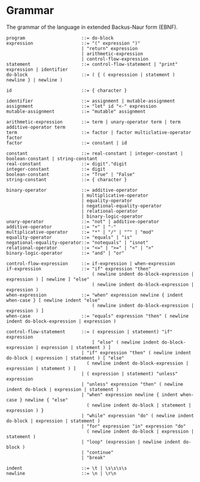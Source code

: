 # Grammar
The grammar of the language in extended Backus-Naur form (EBNF).

    program                     ::= do-block
    expression                  ::= "(" expression ")"
                                | "return" expression
                                | arithmetic-expression
                                | control-flow-expression
    statement                   ::= control-flow-statement | "print" expression | identifier
    do-block                    ::= ( { ( expresssion | statement ) newline } | newline )
    
    id                          ::= { character }
    
    identifier                  ::= assignment | mutable-assignment
    assignment                  ::= "let" id "<-" expression
    mutable-assignment          ::= "mutable" assignment
    
    arithmetic-expression       ::= term | unary-operator term | term additive-operator term
    term                        ::= factor | factor multiclative-operator factor
    factor                      ::= constant | id
    
    constant                    ::= real-constant | integer-constant | boolean-constant | string-constant
    real-constant               ::= digit"."digit
    integer-constant            ::= digit
    boolean-constant            ::= "True" | "False"
    string-constant             ::= { character }
    
    binary-operator             ::= additive-operator 
                                | multiplicative-operator 
                                | equality-operator
                                | negational-equality-operator
                                | relational-operator
                                | binary-logic-operator
    unary-operator              ::= "not" | additive-operator
    additive-operator           ::= "+" | "-"
    multiplicative-operator     ::= "*" | "/" | "^" | "mod" 
    equality-operator           ::= "equals" | "is"
    negational-equality-operator::= "notequals" | "isnot"
    relational-operator         ::= "<=" | ">=" | "<" | ">"
    binary-logic-operator       ::= "and" | "or"
                                    
    control-flow-expression     ::= if-expression | when-expression
    if-expression               ::= "if" expression "then" 
                                    ( newline indent do-block-expression | expression ) [ newline ] "else" 
                                    ( newline indent do-block-expression | expression )
    when-expression             ::= "when" expression newline { indent when-case } [ newline indent "else" 
                                    ( newline indent do-block-expression | expression ) ]
    when-case                   ::= "equals" expression "then" ( newline indent do-block-expression | expression )
                                    
    control-flow-statement      ::= ( expression | statement) "if" expression 
                                    [ "else" ( newline indent do-block-expression | expression | statement ) ]
                                | "if" expression "then" ( newline indent do-block | expression | statement ) [ "else"
                                  ( newline indent do-block-expression | expression | statement ) ]
                                | ( expression | statement) "unless" expression
                                | "unless" expression "then" ( newline indent do-block | expression | statement )
                                | "when" expression newline { indent when-case } newline { "else" 
                                  ( newline indent do-block | statement | expression ) }
                                | "while" expression "do" ( newline indent do-block | expression | statement )
                                | "for" expression "in" expression "do" 
                                  ( newline indent do-block | expression | statement )
                                | "loop" (expression | newline indent do-block )
                                | "continue"
                                | "break"

    indent                      ::= \t | \s\s\s\s
    newline                     ::= \n | \r\n
